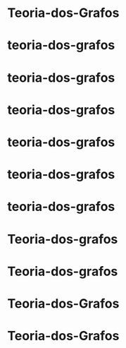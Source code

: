 # Teoria-dos-Grafos
# teoria-dos-grafos
# teoria-dos-grafos
# teoria-dos-grafos
# teoria-dos-grafos
# teoria-dos-grafos
# teoria-dos-grafos
# Teoria-dos-grafos
# Teoria-dos-grafos
# Teoria-dos-Grafos
# Teoria-dos-Grafos
